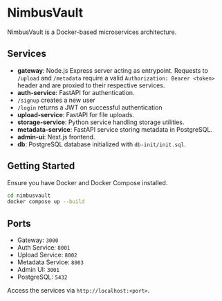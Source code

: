 # NimbusVault

NimbusVault is a Docker-based microservices architecture.

## Services
- **gateway**: Node.js Express server acting as entrypoint. Requests to `/upload` and `/metadata` require a valid `Authorization: Bearer <token>` header and are proxied to their respective services.
- **auth-service**: FastAPI for authentication.
- `/signup` creates a new user
- `/login` returns a JWT on successful authentication
- **upload-service**: FastAPI for file uploads.
- **storage-service**: Python service handling storage utilities.
- **metadata-service**: FastAPI service storing metadata in PostgreSQL.
- **admin-ui**: Next.js frontend.
- **db**: PostgreSQL database initialized with `db-init/init.sql`.

## Getting Started

Ensure you have Docker and Docker Compose installed.

```bash
cd nimbusvault
docker compose up --build
```

## Ports
- Gateway: `3000`
- Auth Service: `8001`
- Upload Service: `8002`
- Metadata Service: `8003`
- Admin UI: `3001`
- PostgreSQL: `5432`

Access the services via `http://localhost:<port>`.
